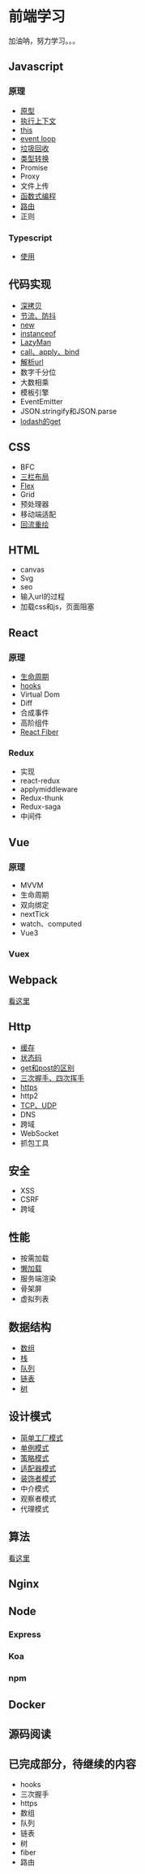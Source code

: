 # 前端学习

加油呐，努力学习。。。

## Javascript

### 原理

* [原型](./js/prototype.md)
* [执行上下文](./js/context.md)
* [this](./js/this.md)
* [event loop](./js/event-loop.md)
* [垃圾回收](./js/garbage.md)
* [类型转换](./js/type.md)
* Promise
* Proxy
* 文件上传
* [函数式编程](./js/function.md)
* [路由](./js/router.md)
* 正则

### Typescript
* [使用](./typescript/typescript.md)

## 代码实现

* [深拷贝](./write/clone.md)
* [节流、防抖](./write/debounce.md)
* [new](./write/new.md)
* [instanceof](./write/instanceof.md)
* [LazyMan](./write/lazyman.md)
* [call、apply、bind](./write/call.md)
* [解析url](./write/url-params.md)
* 数字千分位
* 大数相乘
* 模板引擎
* EventEmitter
* JSON.stringify和JSON.parse
* [lodash的get](./write/lodashGet.md)


## CSS

* BFC
* [三栏布局](./css/layout.md)
* [Flex](./css/flex.md)
* Grid
* 预处理器
* 移动端适配
* [回流重绘](./css/repaint.md)

## HTML

* canvas
* Svg
* seo
* 输入url的过程
* 加载css和js，页面阻塞

## React

### 原理

* [生命周期](./react/life-circle.md)
* [hooks](./react/hooks.md)
* Virtual Dom
* Diff
* 合成事件
* 高阶组件
* [React Fiber](./react/fiber.md)

### Redux

* 实现
* react-redux
* applymiddleware
* Redux-thunk
* Redux-saga
* 中间件

## Vue

### 原理

* MVVM
* 生命周期
* 双向绑定
* nextTick
* watch、computed
* Vue3

### Vuex

## Webpack

[看这里](https://github.com/GrayFrost/Basic-Project)

## Http

* [缓存](./http/cache.md)
* [状态码](./http/code.md)
* [get和post的区别](./http/get.md)
* [三次握手、四次挥手](./http/shakeHand.md)
* [https](./http/https.md)
* http2
* [TCP、UDP](./http/tcp.md)
* DNS
* 跨域
* WebSocket
* 抓包工具

## 安全

* XSS
* CSRF
* 跨域

## 性能

* 按需加载
* [懒加载](./write/lazyload.md)
* 服务端渲染
* 骨架屏
* 虚拟列表

## 数据结构

* [数组](./data-structure/array.md)
* [栈](./data-structure/stack.md)
* [队列](./data-structure/queue.md)
* [链表](./data-structure/linkedList.md)
* [树](./data-structure/tree.md)

## 设计模式

* [简单工厂模式](./design-pattern/factory-pattern.md)
* [单例模式](./design-pattern/singleton-pattern.md)
* [策略模式](./design-pattern/strategy-pattern.md)
* [适配器模式](./design-pattern/adaptor-pattern.md)
* [装饰者模式](./design-pattern/decorator-pattern.md)
* 中介模式
* 观察者模式
* 代理模式

## 算法

[看这里](https://github.com/GrayFrost/learn-alg)

## Nginx

## Node

### Express

### Koa

### npm

## Docker

## 源码阅读


## 已完成部分，待继续的内容
* hooks
* 三次握手
* https
* 数组
* 队列
* 链表
* 树
* fiber
* 路由


